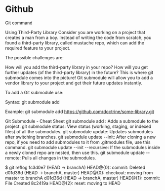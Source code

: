 # Github
Git command

Using Third-Party Library
Consider you are working on a project that creates a man from a boy. Instead of writing the code from scratch, you found a third-party library, called mustache repo, which can add the required feature to your project.

The possible challenges are:

How will you add the third-party library in your repo?
How will you get further updates (of the third-party library) in the future?
This is where git submodule comes into the picture!
Git submodule will allow you to add a vendor library to your project and get their future updates instantly.

To add a Git submodule use:

Syntax: git submodule add <URL of vendor library>

Example: git submodule add https://github.com/doctrine/some-library.git

  Git Submodule - Cheat Sheet
git submodule add <URL>: Adds a submodule to the project.
git submodule status: View status (working, staging, or indexed files) of all the submodules.
git submodule update: Updates submodules after switching branches.
git submodule update --init: After cloning a new repo, if you need to add submodules to it from .gitmodules file, use this command.
git submodule update --init --recursive: If the submodules inside a newly cloned repo are nested, then use this.
git submodule update --remote: Pulls all changes in the submodules.
  
$ git reflog
fc3d0e7 (HEAD -> branchA) HEAD@{0}: commit: Deleted
d01d36d (HEAD -> branchA, master) HEAD@{0}: checkout: moving from master to branchA
d01d36d (HEAD -> branchA, master) HEAD@{1}: commit: File Created
8c2419a HEAD@{2}: reset: moving to HEAD
